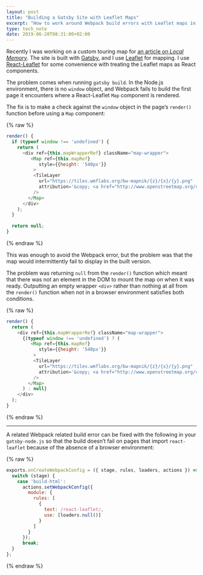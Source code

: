 ```yaml
---
layout: post
title: "Building a Gatsby Site with Leaflet Maps"
excerpt: "How to work around Webpack build errors with Leaflet maps in Gatsby"
type: tech_note
date: 2019-06-20T08:31:00+02:00
---
```

Recently I was working on a custom touring map for [an article on _Local Memory_][gardner]. The site is built with [Gatsby][gatsby], and I use [Leaflet][leaflet] for mapping. I use [React-Leaflet][react-leaflet] for some convenience with treating the Leaflet maps as React components.

The problem comes when running `gatsby build`. In the Node.js environment, there is no `window` object, and Webpack fails to build the first page it encounters where a React-Leaflet `Map` component is rendered.

The fix is to make a check against the `window` object in the page’s `render()` function before using a `Map` component:

{% raw %}
```javascript
render() {
  if (typeof window !== 'undefined') {
    return (
      <div ref={this.mapWrapperRef} className="map-wrapper">
         <Map ref={this.mapRef}
            style={{height: '540px'}}
          >
          <TileLayer
            url="https://tiles.wmflabs.org/bw-mapnik/{z}/{x}/{y}.png"
            attribution='&copy; <a href="http://www.openstreetmap.org/copyright">OpenStreetMap</a>'
          />
        </Map>
      </div>
    );
  }
  
  return null;
}
```
{% endraw %}

This was enough to avoid the Webpack error, but the problem was that the map would intermittently fail to display in the built version.

The problem was returning `null` from the `render()` function which meant that there was not an element in the DOM to mount the map on when it was ready. Outputting an empty wrapper `<div>` rather than nothing at all from the `render()` function when not in a browser environment satisfies both conditions.

{% raw %}
```javascript
render() {
  return (
    <div ref={this.mapWrapperRef} className="map-wrapper">
      {(typeof window !== 'undefined') ? (
         <Map ref={this.mapRef}
            style={{height: '540px'}}
          >
          <TileLayer
            url="https://tiles.wmflabs.org/bw-mapnik/{z}/{x}/{y}.png"
            attribution='&copy; <a href="http://www.openstreetmap.org/copyright">OpenStreetMap</a>'
          />
        </Map>
      ) : null}
    </div>
  );
}
```
{% endraw %}

---

A related Webpack related build error can be fixed with the following in your `gatsby-node.js` so that the build doesn’t fail on pages that import `react-leaflet` because of the absence of a browser environment:

{% raw %}
```javascript
exports.onCreateWebpackConfig = ({ stage, rules, loaders, actions }) => {
  switch (stage) {
    case 'build-html':
      actions.setWebpackConfig({
        module: {
          rules: [
            {
              test: /react-leaflet/,
              use: [loaders.null()]
            }
          ]
        }
      });
      break;
  }
};
```
{% endraw %}

[gatsby]: https://gatsbyjs.org
[leaflet]: https://leafletjs.com
[gardner]: https://local-memory.org/athens-on-the-colorado/narratives/territory-bands
[react-leaflet]: https://react-leaflet.js.org